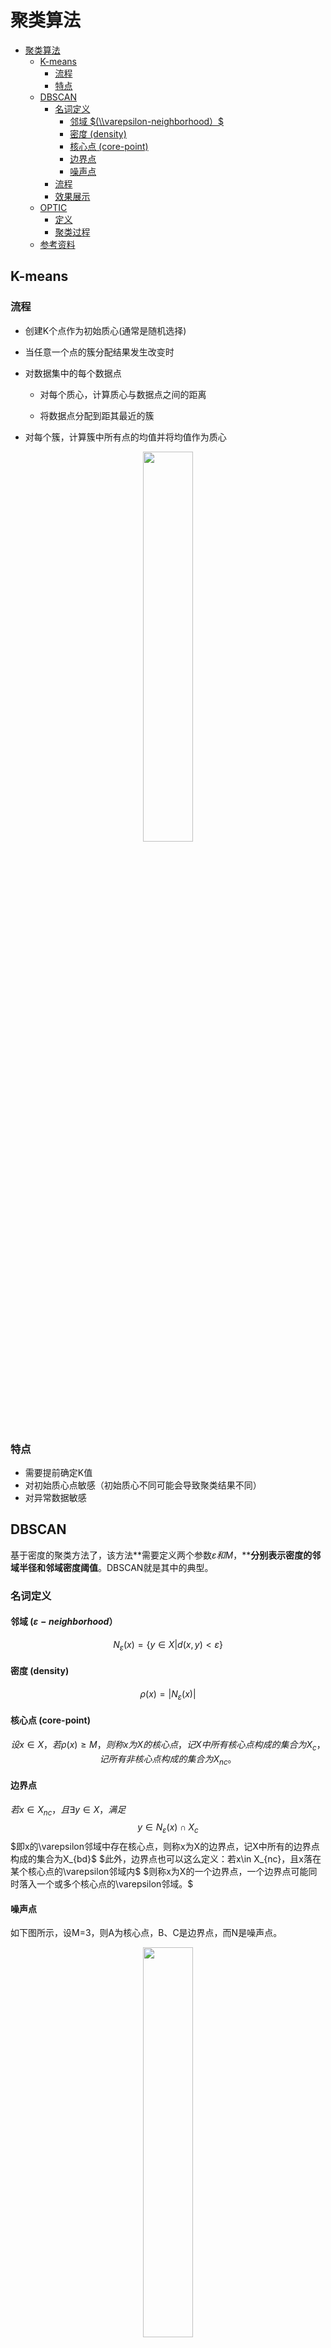 # 聚类算法

- [聚类算法](#聚类算法)
  - [K-means](#k-means)
    - [流程](#流程)
    - [特点](#特点)
  - [DBSCAN](#dbscan)
    - [名词定义](#名词定义)
      - [邻域 $(\\varepsilon-neighborhood）$](#邻域-varepsilon-neighborhood)
      - [密度 (density)](#密度-density)
      - [核心点 (core-point)](#核心点-core-point)
      - [边界点](#边界点)
      - [噪声点](#噪声点)
    - [流程](#流程-1)
    - [效果展示](#效果展示)
  - [OPTIC](#optic)
    - [定义](#定义)
    - [聚类过程](#聚类过程)
  - [参考资料](#参考资料)


## K-means

### 流程

- 创建K个点作为初始质心(通常是随机选择)

- 当任意一个点的簇分配结果发生改变时

- 对数据集中的每个数据点

  - 对每个质心，计算质心与数据点之间的距离

  - 将数据点分配到距其最近的簇

- 对每个簇，计算簇中所有点的均值并将均值作为质心

<div align=center>
<img src="images/k_means.gif" width="40%" >
</div>

### 特点
- 需要提前确定K值
- 对初始质心点敏感（初始质心不同可能会导致聚类结果不同）
- 对异常数据敏感



## DBSCAN

基于密度的聚类方法了，该方法**需要定义两个参数$\varepsilon 和 M$，****分别表示密度的邻域半径和邻域密度阈值**。DBSCAN就是其中的典型。

### 名词定义
#### 邻域 $(\varepsilon-neighborhood）$

$$N_{\varepsilon }(x)=\left \{y\in  X|d(x, y) < \varepsilon \right \} $$

#### 密度 (density)

$$\rho (x)=\left | N_{\varepsilon }(x)\right |$$

#### 核心点 (core-point)

$$设x\in  X，若\rho (x) \geq M，则称x为X的核心点，记X中所有核心点构成的集合为X_c，记所有非核心点构成的集合为X_{nc}。$$

#### 边界点

$若x\in  X_{nc}，且\exists y\in  X，满足$
$$y\in  N_{\varepsilon }(x) \cap X_c$$
$即x的\varepsilon邻域中存在核心点，则称x为X的边界点，记X中所有的边界点构成的集合为X_{bd}$
$此外，边界点也可以这么定义：若x\in  X_{nc}，且x落在某个核心点的\varepsilon邻域内$
$则称x为X的一个边界点，一个边界点可能同时落入一个或多个核心点的\varepsilon邻域。$


#### 噪声点

如下图所示，设M=3，则A为核心点，B、C是边界点，而N是噪声点。
<div align=center>
<img src="images/20230319132128.png" width="40%" >
</div>

### 流程
<div align=center>
<img src="images/20230319132246.png" width="60%" >
</div>


### 效果展示

<div align=center>
<img src="images/20230319132330.png" width="60%" >
</div>


## OPTIC

### 定义

在DBSCAN算法中，使用了统一的ε值，当数据密度不均匀的时候，

如果设置了较小的ε值，则较稀疏的cluster中的节点密度会小于M，会被认为是边界点而不被用于进一步的扩展；

如果设置了较大的ε值，则密度较大且离的比较近的cluster容易被划分为同一个cluster，如下图所示。

<div align=center>
<img src="images/20230319132849.png" width="40%" >
</div>

> 如果设置的ε较大，将会获得A,B,C这3个cluster
> 
> 如果设置的ε较小，将会只获得C1、C2、C3这3个cluster


对于密度不均的数据选取一个合适的ε是很困难的，对于高维数据，由于维度灾难(Curse of imensionality), ε的选取将变得更加困难。

OPTICS(Ordering Points To Identify the Clustering Structure, OPTICS)实际上是DBSCAN算法的一种有效扩展，主要解决对输入参数敏感的问题。即选取有限个邻域参数εi​(0≤εi​≤ε) 进行聚类，这样就能得到不同邻域参数下的聚类结果。

举个例子，下图中假设M=3，半径是ε。那么P点的核心距离是d(1,P)，点2的可达距离是d(1,P)，点3的可达距离也是d(1,P)，点4的可达距离则是d(4,P)的距离。

<div align=center>
<img src="images/20230319133609.png" width="40%" >
</div>



### 聚类过程

<div align=center>
<img src="images/optic.gif" width="40%" >
</div>

该算法最终获取知识是一个输出序列，该序列按照密度不同将相近密度的点聚合在一起，而不是输出该点所属的具体类别，如果要获取该点所属的类型，需要再设置一个参数ε′(ε′≤ε)提取出具体的类别。这里我们举一个例子就知道是怎么回事了。

随机生成三组密度不均的数据，我们使用DBSCAN和OPTICS来看一下效果。
<div align=center>
<img src="images/20230319133658.png" width="80%" >
</div>

<div align=center>
<img src="images/20230319133704.png" width="80%" >
</div>


可见，OPTICS第一步生成的输出序列较好的保留了各个不同密度的簇的特征，根据输出序列的可达距离图，再设定一个合理的ε′，便可以获得较好的聚类效果


## 参考资料
- [聚类算法之K-means算法 with python code](https://zhuanlan.zhihu.com/p/77040610)
- [聚类算法之DBSCAN算法 with python code](https://zhuanlan.zhihu.com/p/77043965)
- [聚类算法之OPTICS算法 with python code](https://zhuanlan.zhihu.com/p/77052675)
